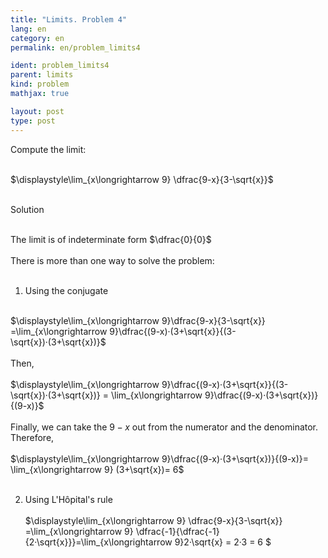```yaml
---
title: "Limits. Problem 4"
lang: en
category: en
permalink: en/problem_limits4

ident: problem_limits4
parent: limits
kind: problem
mathjax: true

layout: post
type: post
---
```


<div>
Compute the limit: <br><br>

$\displaystyle\lim_{x\longrightarrow 9} \dfrac{9-x}{3-\sqrt{x}}$<br><br>

<div class="bcblue boxdissap">
	Solution
</div><br>

<div class="dissap">

The limit is of indeterminate form $\dfrac{0}{0}$<br><br>
There is more than one way to solve the problem:<br><br>

1. Using the conjugate<br><br>


$\displaystyle\lim_{x\longrightarrow 9}\dfrac{9-x}{3-\sqrt{x}} =\lim_{x\longrightarrow 9}\dfrac{(9-x)·(3+\sqrt{x}}{(3-\sqrt{x})·(3+\sqrt{x})}$<br><br>
Then, <br><br>
$\displaystyle\lim_{x\longrightarrow 9}\dfrac{(9-x)·(3+\sqrt{x}}{(3-\sqrt{x})·(3+\sqrt{x})} = \lim_{x\longrightarrow 9}\dfrac{(9-x)·(3+\sqrt{x})}{(9-x)}$<br><br>
Finally, we can take the $9-x$ out from the numerator and the denominator. Therefore, <br><br>
$\displaystyle\lim_{x\longrightarrow 9}\dfrac{(9-x)·(3+\sqrt{x})}{(9-x)}= \lim_{x\longrightarrow 9} (3+\sqrt{x})= 6$<br><br>
  
  
2. Using L'Hôpital's rule<br><br>
 $\displaystyle\lim_{x\longrightarrow 9} \dfrac{9-x}{3-\sqrt{x}} =\lim_{x\longrightarrow 9} \dfrac{-1}{\dfrac{-1}{2·\sqrt{x}}}=\lim_{x\longrightarrow 9}2·\sqrt{x} = 2·3 = 6 $<br><br>

</div>

